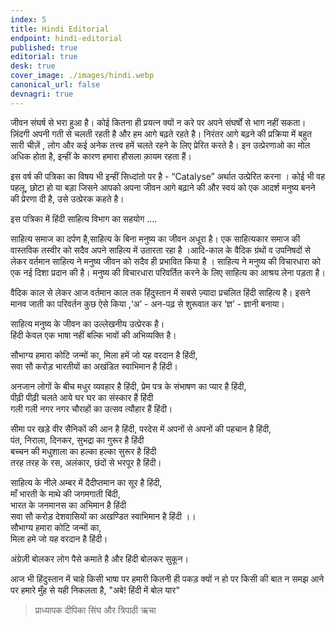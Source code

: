 ```yaml
---
index: 5
title: Hindi Editorial
endpoint: hindi-editorial
published: true
editorial: true
desk: true
cover_image: ./images/hindi.webp
canonical_url: false
devnagri: true
---
```


जीवन संघर्ष से भरा हुआ है। कोई कितना ही प्रयत्न क्यों न करे पर अपने संघर्षों से भाग नहीं सकता। ज़िंदगी अपनी गती से चलती रहती है और हम आगे बढ़ते रहते है। निरंतर आगे बढ़ने की प्रक्रिया में बहुत सारी चीज़ें , लोग और कई अनेक तत्त्व हमें चलते रहने के लिए प्रेरित करते है। इन उत्प्रेरणाओ का मोल अधिक होता है, इन्हीं के कारण हमारा हौसला क़ायम रहता हैं।

इस वर्ष की पत्रिका का विषय भी इन्हीं सिध्दांतो पर है - “Catalyse” अर्थात उत्प्रेरित करना ।
कोई भी वह पहलू, छोटा हो या बड़ा जिसने आपको अपना जीवन आगे बढ़ाने की और स्वयं को एक आदर्श मनुष्य बनने की प्रेरणा दी है, उसे उत्प्रेरक कहते है।

इस पत्रिका में हिंदी साहित्य विभाग का सहयोग ….

साहित्य समाज का दर्पण है,साहित्य के बिना मनुष्य का जीवन अधूरा है। एक साहित्यकार समाज की वास्तविक तस्वीर को सदैव अपने साहित्य में उतारता रहा है ।आदि-काल के वैदिक ग्रंथों व उपनिषदों से लेकर वर्तमान साहित्य ने मनुष्य जीवन को सदैव ही प्रभावित किया है । साहित्य ने मनुष्य की विचारधारा को एक नई दिशा प्रदान की है। मनुष्य की विचारधारा परिवर्तित करने के लिए साहित्य का आश्रय लेना पड़ता है।

वैदिक काल से लेकर आज वर्तमान काल तक हिंदुस्तान में सबसे ज़्यादा प्रचलित हिंदी साहित्य है। इसने मानव जाती का परिवर्तन कुछ ऐसे किया ,‘अ’ - अन-पढ़ से शुरूवात कर ‘ज्ञ’ - ज्ञानी बनाया।

साहित्य मनुष्य के जीवन का उल्लेखनीय उत्प्रेरक है।<br>
हिंदी केवल एक भाषा नहीं बल्कि भावों की अभिव्यक्ति है।

सौभाग्य हमारा कोटि जन्मों का, मिला हमें जो यह वरदान है हिंदी,<br>
सवा सौ करोड़ भारतीयों का अखंडित स्वाभिमान है हिंदी।

अनजान लोगों के बीच मधुर व्यवहार है हिंदी, प्रेम पत्र के संभाषण का प्यार है हिंदी,<br>
पीढ़ी पीढ़ी चलते आये घर घर का संस्कार हैं हिंदी<br>
गली गली नगर नगर चौराहों का उत्सव त्यौहार हैं हिंदी।

सीमा पर खड़े वीर सैनिकों की आन है हिंदी, परदेस में अपनों से अपनों की पहचान है हिंदी,<br>
पंत, निराला, दिनकर, सुभद्रा का गुरूर है हिंदी<br>
बच्चन की मधुशाला का हल्का हल्का सुरूर है हिंदी<br>
तरह तरह के रस, अलंकार, छंदों से भरपूर है हिंदी।

साहित्य के नीले अम्बर में दैदीप्तमान का सूर है हिंदी,<br>
माँ भारती के माथे की जगमगाती बिंदी,<br>
भारत के जनमानस का अभिमान है हिंदी<br>
सवा सौ करोड़ देशवासियों का अखण्डित स्वाभिमान है हिंदी ।।<br>
सौभाग्य हमारा कोटि जन्मों का,<br>
मिला हमे जो यह वरदान है हिंदी।

अंग्रेज़ी बोलकर लोग पैसे कमाते है और हिंदी बोलकर सुकून।

आज भी हिंदुस्तान में चाहे किसी भाषा पर हमारी कितनी ही पकड़ क्यों न हो पर किसी की बात न समझ आने पर हमारे मुँह से यही निकलता है, "अबे! हिंदी में बोल यार"

> प्राध्यापक दीपिका सिंघ और त्रिपाठी ऋचा

